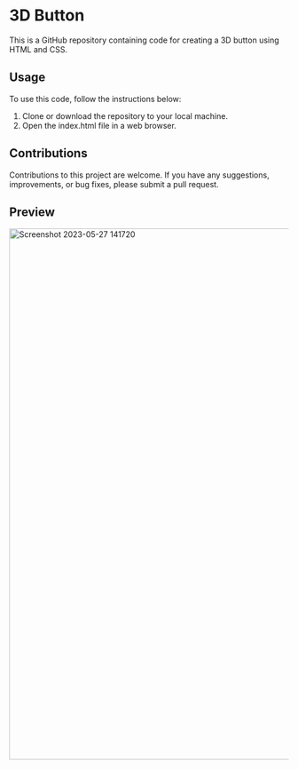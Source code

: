 # 3D Button
This is a GitHub repository containing code for creating a 3D button using HTML and CSS.

## Usage
To use this code, follow the instructions below:

1. Clone or download the repository to your local machine.
2. Open the index.html file in a web browser.

## Contributions
Contributions to this project are welcome. If you have any suggestions, improvements, or bug fixes, please submit a pull request.

## Preview
<img width="957" alt="Screenshot 2023-05-27 141720" src="https://github.com/Aarzoo75/3D-Button/assets/59678435/365f15c7-d01b-4151-8b7a-702482282223">

